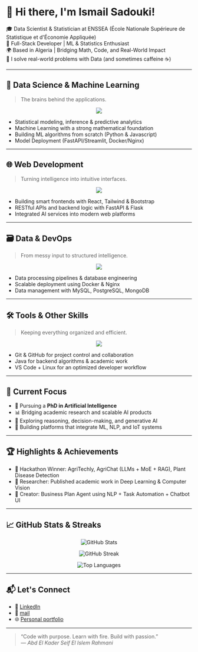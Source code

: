 # 👋 Hi there, I'm Ismail Sadouki!

🎓 Data Scientist & Statistician at ENSSEA  (École Nationale Supérieure de Statistique et d'Économie Appliquée)  
💼 Full-Stack Developer | ML & Statistics Enthusiast  
🌍 Based in Algeria | Bridging Math, Code, and Real-World Impact  
🚀 I solve real-world problems with Data (and sometimes caffeine ☕)  

---

## 🧠 Data Science & Machine Learning

> The brains behind the applications.

<div align="center">
  <img src="https://skillicons.dev/icons?i=python,tensorflow,pytorch,fastapi,docker,sklearn, nginx,opencv,numpy,pandas" />
</div>

- Statistical modeling, inference & predictive analytics
- Machine Learning with a strong mathematical foundation
- Building ML algorithms from scratch (Python & Javascript)
- Model Deployment (FastAPI/Streamlit, Docker/Nginx)

---

## 🌐 Web Development

> Turning intelligence into intuitive interfaces.

<div align="center">
  <img src="https://skillicons.dev/icons?i=fastapi,flask,nodejs,express,react,js,html,css,tailwind,bootstrap" />
</div>

- Building smart frontends with React, Tailwind & Bootstrap  
- RESTful APIs and backend logic with FastAPI & Flask  
- Integrated AI services into modern web platforms

---

## 🗃️ Data & DevOps

> From messy input to structured intelligence.

<div align="center">
  <img src="https://skillicons.dev/icons?i=mysql,postgresql,mongodb,linux,docker,nginx" />
</div>

- Data processing pipelines & database engineering  
- Scalable deployment using Docker & Nginx  
- Data management with MySQL, PostgreSQL, MongoDB

---

## 🛠️ Tools & Other Skills

> Keeping everything organized and efficient.

<div align="center">
  <img src="https://skillicons.dev/icons?i=git,github,java,linux,vscode" />
</div>

- Git & GitHub for project control and collaboration  
- Java for backend algorithms & academic work  
- VS Code + Linux for an optimized developer workflow

---

## 🎯 Current Focus

- 🧠 Pursuing a **PhD in Artificial Intelligence**  
- 📊 Bridging academic research and scalable AI products  
- 🔬 Exploring reasoning, decision-making, and generative AI  
- 🧩 Building platforms that integrate ML, NLP, and IoT systems

---

## 🏆 Highlights & Achievements

- 🥈 Hackathon Winner: AgriTechly, AgriChat (LLMs + MoE + RAG), Plant Disease Detection  
- 🧠 Researcher: Published academic work in Deep Learning & Computer Vision  
- 🤖 Creator: Business Plan Agent using NLP + Task Automation + Chatbot UI

---

## 📈 GitHub Stats & Streaks

<p align="center">
  <img src="https://github-readme-stats.vercel.app/api?username=RAHAMNIabdelkaderseifelislem&show_icons=true&theme=tokyonight" alt="GitHub Stats" />
</p>

<p align="center">
  <img src="https://streak-stats.demolab.com/?user=RAHAMNIabdelkaderseifelislem&theme=tokyonight" alt="GitHub Streak" />
</p>

<p align="center">
  <img src="https://github-readme-stats.vercel.app/api/top-langs/?username=RAHAMNIabdelkaderseifelislem&layout=compact&theme=tokyonight" alt="Top Languages" />
</p>

---

## 📬 Let's Connect

- 💼 [LinkedIn](https://www.linkedin.com/in/abdelkaderseifelislem/)  
- 📧 [mail](mailto:a.e.k426rahmani@gmail.com)  
- 🌐 [Personal portfolio](https://rahamniabdelkaderseifelislem.github.io)

---

> “Code with purpose. Learn with fire. Build with passion.”  
> — _Abd El Kader Seif El Islem Rahmani_
